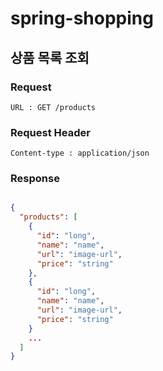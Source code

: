 # spring-shopping

## 상품 목록 조회

### Request

``` 
URL : GET /products
```

### Request Header

```
Content-type : application/json
```

### Response

```json

{
  "products": [
    {
      "id": "long",
      "name": "name",
      "url": "image-url",
      "price": "string"
    },
    {
      "id": "long",
      "name": "name",
      "url": "image-url",
      "price": "string"
    }
    ...
  ]
}

```
